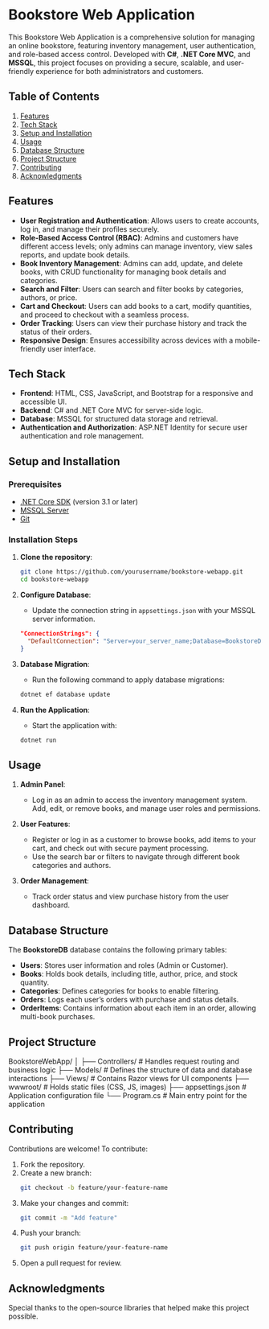 # Bookstore Web Application

This Bookstore Web Application is a comprehensive solution for managing an online bookstore, featuring inventory management, user authentication, and role-based access control. Developed with **C#**, **.NET Core MVC**, and **MSSQL**, this project focuses on providing a secure, scalable, and user-friendly experience for both administrators and customers.

## Table of Contents

1. [Features](#features)
2. [Tech Stack](#tech-stack)
3. [Setup and Installation](#setup-and-installation)
4. [Usage](#usage)
5. [Database Structure](#database-structure)
6. [Project Structure](#project-structure)
7. [Contributing](#contributing)
8. [Acknowledgments](#acknowledgments)

## Features

- **User Registration and Authentication**: Allows users to create accounts, log in, and manage their profiles securely.
- **Role-Based Access Control (RBAC)**: Admins and customers have different access levels; only admins can manage inventory, view sales reports, and update book details.
- **Book Inventory Management**: Admins can add, update, and delete books, with CRUD functionality for managing book details and categories.
- **Search and Filter**: Users can search and filter books by categories, authors, or price.
- **Cart and Checkout**: Users can add books to a cart, modify quantities, and proceed to checkout with a seamless process.
- **Order Tracking**: Users can view their purchase history and track the status of their orders.
- **Responsive Design**: Ensures accessibility across devices with a mobile-friendly user interface.

## Tech Stack

- **Frontend**: HTML, CSS, JavaScript, and Bootstrap for a responsive and accessible UI.
- **Backend**: C# and .NET Core MVC for server-side logic.
- **Database**: MSSQL for structured data storage and retrieval.
- **Authentication and Authorization**: ASP.NET Identity for secure user authentication and role management.

## Setup and Installation

### Prerequisites

- [.NET Core SDK](https://dotnet.microsoft.com/download) (version 3.1 or later)
- [MSSQL Server](https://www.microsoft.com/en-us/sql-server/sql-server-downloads)
- [Git](https://git-scm.com/)

### Installation Steps

1. **Clone the repository**:
    ```bash
    git clone https://github.com/yourusername/bookstore-webapp.git
    cd bookstore-webapp
    ```

2. **Configure Database**:
    - Update the connection string in `appsettings.json` with your MSSQL server information.
    ```json
    "ConnectionStrings": {
      "DefaultConnection": "Server=your_server_name;Database=BookstoreDB;User Id=your_user;Password=your_password;"
    }
    ```

3. **Database Migration**:
    - Run the following command to apply database migrations:
    ```bash
    dotnet ef database update
    ```

4. **Run the Application**:
    - Start the application with:
    ```bash
    dotnet run
    ```

## Usage

1. **Admin Panel**:
    - Log in as an admin to access the inventory management system. Add, edit, or remove books, and manage user roles and permissions.

2. **User Features**:
    - Register or log in as a customer to browse books, add items to your cart, and check out with secure payment processing.
    - Use the search bar or filters to navigate through different book categories and authors.

3. **Order Management**:
    - Track order status and view purchase history from the user dashboard.

## Database Structure

The **BookstoreDB** database contains the following primary tables:

- **Users**: Stores user information and roles (Admin or Customer).
- **Books**: Holds book details, including title, author, price, and stock quantity.
- **Categories**: Defines categories for books to enable filtering.
- **Orders**: Logs each user’s orders with purchase and status details.
- **OrderItems**: Contains information about each item in an order, allowing multi-book purchases.

## Project Structure
BookstoreWebApp/ │ ├── Controllers/ # Handles request routing and business logic ├── Models/ # Defines the structure of data and database interactions ├── Views/ # Contains Razor views for UI components ├── wwwroot/ # Holds static files (CSS, JS, images) ├── appsettings.json # Application configuration file └── Program.cs # Main entry point for the application


## Contributing

Contributions are welcome! To contribute:

1. Fork the repository.
2. Create a new branch:
    ```bash
    git checkout -b feature/your-feature-name
    ```
3. Make your changes and commit:
    ```bash
    git commit -m "Add feature"
    ```
4. Push your branch:
    ```bash
    git push origin feature/your-feature-name
    ```
5. Open a pull request for review.

## Acknowledgments

Special thanks to the open-source libraries that helped make this project possible.


